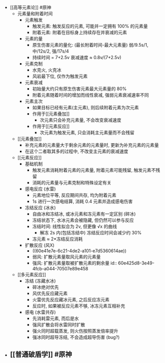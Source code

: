 - [[高等元素论]] #原神
	- 元素量和附着时间
		- 元素触发
			- 触发元素: 触发反应的元素, 可能并一定拥有 100% 的元素量
			- 附着元素: 附着在目标身上持续存在并衰减的元素
		- 元素的量
			- 原生伤害元素的量化: (最长附着时间-最大元素量)
			  弱/9.5s/1, 中/12s/2, 强/17s/4
			- 持续时间 = 7+2.5v
			  衰减速度 ≈ 0.8v/(7+2.5v)
		- 元素克制
			- 水克火, 火克冰
			- 风岩最下位, 仅作为触发元素
		- 元素衰减
			- 初始量大约只有原生伤害元素最大元素量的 80%
			- 附着元素随着时间的增加而线性衰减, 强弱元素衰减速率不同
		- 元素主次
			- 如果目标已经有元素(主元素), 则后续附着元素为次元素
			- 作用于[[元素叠加]]
				- 次元素只会补充元素量, 不会改变衰减速度
			- 作用于[[元素反应]]
				- 次元素为触发元素, 只会消耗主元素量而不会残留
	- [[元素叠加]]
		- 补充元素的元素量大于剩余元素的元素量时, 更新为补充元素的元素量
		- 在这个二者取其多的过程中, 不改变主元素的衰减速度
	- [[元素反应]]
		- 基础机制
			- 触发元素消耗附着元素的元素量, 附着元素可能残留, 触发元素不残留
			- 消耗的元素量与元素克制和特殊设定有关
		- 感电反应 (水雷)
			- 元素地位平等, 反应期间共存, 均为附着元素
			- 1s 进行一次感电结算, 消耗 0.4 元素并造成感电伤害
		- 冻结反应 (冰水)
			- 自由冰和冻结冰, 或冰元素和冻元素有一定区别 (碎冰)
			- 冻结状态下, 水冰元素会被隐藏, 但仍然可以参与反应
			- 冻结时间: 线性拟合为 2v, 但更像 √x 的曲线
				- 解冻 2s 内(包括冻结中) 冻结反应时间会减少约 30%
			- 冻元素 ≈ 2*冻结反应消耗
		- 扩散反应 (风X)
			- ((60e41e7e-6c21-4de2-a101-e7d5360614ae))
			- 弱风: 扩散元素量取风元素的元素量
			- 强风: 扩散元素量取被扩散元素的剩余量
			  id:: 60e425d8-3e49-4fcb-a044-70507e89e458
	- [[多元素反应]]
		- 冻结 (冻藏水冰)
			- 碎冰绝对优先
			- 风优先反应藏元素
			- 火雷优先反应藏冰元素, 之后反应冻元素
			- 反应时, 如果被反应元素不够, 冰冻元素互相补充
		- 感电 (水雷共存)
			- 先消耗雷元素, 而后是水
			- 强风扩散会将水雷同时扩散
			- 强火同时超载蒸发, 则火伤按照蒸发倍率提升
			- 强冰同时超导冻结, 不会造成超导伤害 (bug?)
- [[普通破盾学]] #原神
	-
